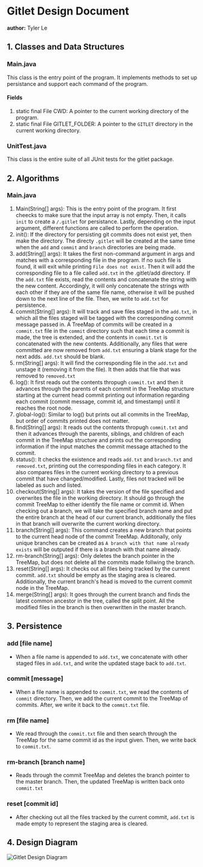 # Gitlet Design Document
**author:** Tyler Le

## 1. Classes and Data Structures
### Main.java
This class is the entry point of the program. It implements methods to set up persistance and support each command of the program.

#### Fields

1. static final File CWD: A pointer to the current working directory of the program.
2. static final File GITLET_FOLDER: A pointer to the `GITLET` directory in the current working directory.

### UnitTest.java
This class is the entire suite of all JUnit tests for the gitlet package.

## 2. Algorithms

### Main.java
1. Main(String[] args): This is the entry point of the program. It first cheecks to make sure that the input array is not empty. Then, it calls `init` to create a `/.gitlet` for persistance. Lastly, depending on the input argument, different functions are called to perform the operation. 
2. init(): If the directory for persisting git commits does not exist yet, then make the directory. The directy `.gitlet` will be created at the same time when the `add` and `commit` and `branch` directories are being made.
3. add(String[] args): It takes the first non-command argument in args and matches with a corresponding file in the program. If no such file is found, it will exit while printing `File does not exist`. Then it will add the corresponding file to a file called `add.txt` in the .gitlet/add directory. If the `add.txt` file exists, read the contents and concatenate the string with the new content. Accordingly, it will only concatenate the strings with each other if they are of the same file name, otherwise it will be pushed down to the next line of the file. Then, we write to `add.txt` for persistence.
4. commit(String[] args): It will track and save files staged in the `add.txt`, in which all the files staged will be tagged with the corresponding commit message passed in. A TreeMap of commits will be created in a `commit.txt` file in the `commit` directory such that each time a commit is made, the tree is extended, and the contents in `commit.txt` is concatenated with the new contents. Additionally, any files that were committed are now removed from `add.txt` ensuring a blank stage for the next adds. `add.txt` should be blank.
5. rm(String[] args): It will find the corresponding file in the `add.txt` and unstage it (removing it from the file). It then adds that file that was removed to `removed.txt`
6. log(): It first reads out the contents thropugh `commit.txt` and then it advances through the parents of each commit in the TreeMap structure starting at the current head commit printing out information regarding each commit (commit message, commit id, and timestamp) until it reaches the root node.
7. global-log(): Similar to log() but prints out all commits in the TreeMap, but order of commits printed does not matter.
8. find(String[] args): It reads out the contents thropugh `commit.txt` and then it advances through the parents, siblings, and children of each commit in the TreeMap structure and prints out the corresponding information if the input matches the commit message attached to the commit.
9. status(): It checks the existence and reads `add.txt` and `branch.txt` and `removed.txt`, printing out the corresponding files in each category. It also compares files in the current working directory to a previous commit that have changed/modified. Lastly, files not tracked will be labeled as such and listed.
10. checkout(String[] args): It takes the version of the file specified and overwrites the file in the working directory. It should go through the commit TreeMap to either identify the file name or commit id. When checking out a branch, we will take the specified branch name and put the entire branch at the head of our current branch, additionally the files in that branch will overwrite the current working directory.
11. branch(String[] args): This command creates a new branch that points to the current head node of the commit TreeMap. Additonally, only unique branches can be created as `A branch with that name already exists` will be outputed if there is a branch with that name already.
12. rm-branch(String[] args): Only deletes the branch pointer in the TreeMap, but does not delete all the commits made follwing the branch. 
13. reset(String[] args): It checks out all files being tracked by the current commit. `add.txt` should be empty as the staging area is cleared. Additionally, the current branch's head is moved to the current commit node in the TreeMap.
14. merge(String[] args): It goes through the current branch and finds the latest common ancestor in the tree, called the split point. All the modified files in the branch is then overwritten in the master branch.

## 3. Persistence

### add [file name]
- When a file name is appended to `add.txt`, we concatenate with other staged files in `add.txt`, and write the updated stage back to `add.txt`.

### commit [message]
- When a file name is appended to `commit.txt`, we read the contents of `commit` directory. Then, we add the current commit to the TreeMap of commits. After, we write it back to the `commit.txt` file. 

### rm [file name]
- We read through the `commit.txt` file and then search through the TreeMap for the same commit id as the input given. Then, we write back to `commit.txt`.

### rm-branch [branch name]
- Reads through the commit TreeMap and deletes the branch pointer to the master branch. Then, the updated TreeMap is written back onto `commit.txt`

### reset [commit id]
- After checking out all the files tracked by the current commit, `add.txt` is made empty to represent the staging area is cleared.

## 4. Design Diagram
![Gitlet Design Diagram](gitlet-design.png)


